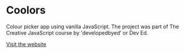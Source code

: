 # Coolors
Colour picker app using vanilla JavaScript. The project was part of The Creative JavaScript course by 'developedbyed' or Dev Ed.

[Visit the website](https://coolors-project.netlify.app/)

